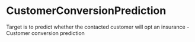 # CustomerConversionPrediction
Target is to predict whether the contacted customer will opt an insurance - Customer conversion prediction
